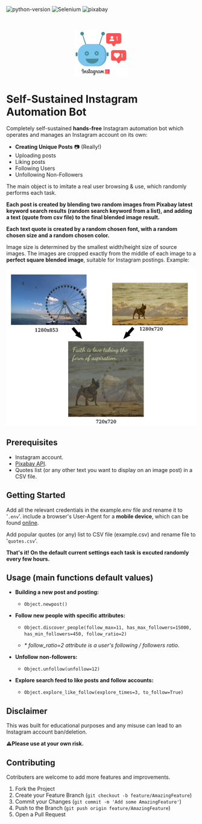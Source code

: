 ![python-version]
![Selenium]
![pixabay]

<!-- PROJECT LOGO -->
<br />
<p align="center">
    <img src="src/instagram_bot.png" alt="Logo" width="140">
  </a>
</p>

# Self-Sustained Instagram Automation Bot

Completely self-sustained **hands-free** Instagram automation bot which operates and manages an Instagram account on its own:

* **Creating Unique Posts** 📷 (Really!)
* Uploading posts
* Liking posts
* Following Users
* Unfollowing Non-Followers

The main object is to imitate a real user browsing & use, which randomly performs each task.

**Each post is created by blending two random images from Pixabay latest keyword search results (random search keyword from a list), and adding a text (quote from csv file) to the final blended image result.**

**Each text quote is created by a random chosen font, with a random chosen size and a random chosen color.**

Image size is determined by the smallest width/height size of source images. The images are cropped exactly from the middle of each image to a **perfect square blended image**, suitable for Instagram postings. Example:

![image-creation][image-creation]

## Prerequisites

* Instagram account.
* [Pixabay API](https://pixabay.com/service/about/api/).
* Quotes list (or any other text you want to display on an image post) in a CSV file.

## Getting Started

Add all the relevant credentials in the example.env file and rename it to '`.env`'. include a browser's User-Agent for a **mobile device**, which can be found [online](https://developers.whatismybrowser.com/useragents/explore/operating_platform/pixel/2).

Add popular quotes (or any) list to CSV file (example.csv) and rename file to '`quotes.csv`'.

**That's it! On the default current settings each task is excuted randomly every few hours.**

## Usage (main functions default values)

- **Building a new post and posting:**

  - `Object.newpost()`

- **Follow new people with specific attributes:**

  - `Object.discover_people(follow_max=11, has_max_followers=15000, has_min_followers=450, follow_ratio=2)`

  - _* follow_ratio=2 attribute is a user's following / followers ratio._

- **Unfollow non-followers:**

  - `Object.unfollow(unfollow=12)`

- **Explore search feed to like posts and follow accounts:**

  - `Object.explore_like_follow(explore_times=3, to_follow=True)`


## Disclaimer

This was built for educational purposes and any misuse can lead to an Instagram account ban/deletion.

**⚠️Please use at your own risk.**

<!-- CONTRIBUTING -->
## Contributing

Cotributers are welcome to add more features and improvements.

1. Fork the Project
2. Create your Feature Branch (`git checkout -b feature/AmazingFeature`)
3. Commit your Changes (`git commit -m 'Add some AmazingFeature'`)
4. Push to the Branch (`git push origin feature/AmazingFeature`)
5. Open a Pull Request


<!-- MARKDOWN LINKS & IMAGES -->
<!-- https://www.markdownguide.org/basic-syntax/#reference-style-links -->
[selenium]: https://img.shields.io/badge/built%20with-Selenium-yellow?style=flat-square
[contributers-welcome]: https://img.shields.io/badge/Contributers-Welcome-orange?style=flat-square
[python-version]: https://img.shields.io/badge/python-3.8-blue?style=flat-square&logo=python
[contributors-shield]: https://img.shields.io/github/contributors/
[image-creation]: src/post_img_creation.png
[pixabay]: https://img.shields.io/badge/API-pixabay-success?style=flat-square&logo=pixabay
